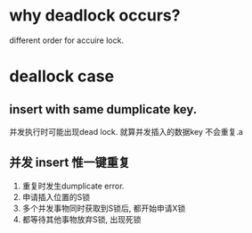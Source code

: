 # why deadlock occurs?
  different order for accuire lock.

# deallock case
## insert with same dumplicate key.
并发执行时可能出现dead lock. 就算并发插入的数据key 不会重复.a

## 并发 insert 惟一键重复
1. 重复时发生dumplicate error.
2. 申请插入位置的S锁
3. 多个并发事物同时获取到S锁后, 都开始申请X锁
4. 都等待其他事物放弃S锁, 出现死锁
